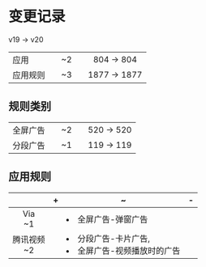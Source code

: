 # 变更记录

v19 -> v20

||||||
|-|:-:|:-:|:-:|:-:|
|应用||~2||804 -> 804|
|应用规则||~3||1877 -> 1877|

## 规则类别

||||||
|-|:-:|:-:|:-:|:-:|
|全屏广告||~2||520 -> 520|
|分段广告||~1||119 -> 119|

## 应用规则

||+|~|-|
|:-:|-|-|-|
|Via<br>~1||<li>全屏广告-弹窗广告||
|腾讯视频<br>~2||<li>分段广告-卡片广告,<li>全屏广告-视频播放时的广告||
